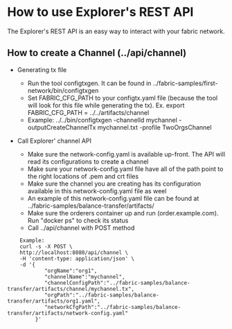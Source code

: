 How to use Explorer's REST API
=======

The Explorer's REST API is an easy way to interact with your fabric network.

## How to create a Channel (../api/channel)
- Generating tx file
	- Run the tool configtxgen. It can be found in ../fabric-samples/first-network/bin/configtxgen
	- Set FABRIC_CFG_PATH to your configtx.yaml file (because the tool will look for this file while generating the tx). Ex. export FABRIC_CFG_PATH = ../../artifacts/channel
	- Example: ../../bin/configtxgen -channelId mychannel -outputCreateChannelTx mychannel.txt -profile TwoOrgsChannel

- Call Explorer' channel API
	- Make sure the network-config.yaml is available up-front. The API will read its configurations to create a channel
    - Make sure your network-config.yaml file have all of the path point to the right locations of .pem and crt files
    - Make sure the channel you are creating has its configuration available in this network-config.yaml file as weel
    - An example of this network-config.yaml file can be found at ../fabric-samples/balance-transfer/artifacts/
    - Make sure the orderers container up and run (order.example.com). Run "docker ps" to check its status
    - Call ../api/channel with POST method 
```
    Example:
    curl -s -X POST \
    http://localhost:8080/api/channel \
    -H 'content-type: application/json' \
    -d '{
            "orgName":"org1",
            "channelName":"mychannel",
            "channelConfigPath":"../fabric-samples/balance-transfer/artifacts/channel/mychannel.tx",
            "orgPath":"../fabric-samples/balance-transfer/artifacts/org1.yaml",
            "networkCfgPath":"../fabric-samples/balance-transfer/artifacts/network-config.yaml"
         }'
```
